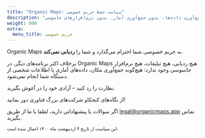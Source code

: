 ```yaml
---
title: "Organic Maps: سیاست حفظ حریم خصوصی"
description: "بدون ردیابی، بدون تبلیغات، بدون جمع‌آوری داده‌ها، بدون جمع‌آوری آمار، بدون نرم‌افزارهای جاسوسی"
weight: 900
extra:
  menu_title: حریم خصوصی
---
```


Organic Maps به حریم خصوصی شما احترام می‌گذارد و شما را **ردیابی نمی‌کند**.

برخلاف اکثر برنامه‌های دیگر، در Organic Maps هیچ ردیابی، هیچ تبلیغات، هیچ نرم‌افزار جاسوسی وجود ندارد: هیچ‌گونه جمع‌آوری مکان، داده‌های آماری یا اطلاعات شخصی از دستگاه شما انجام نمی‌شود.

نظارت را رد کنید – آزادی خود را در آغوش بگیرید.

از نگاه‌های کنجکاو شرکت‌های بزرگ فناوری دور بمانید!

اگر سوالات یا پیشنهاداتی دارید، لطفا با ما از طریق [legal@organicmaps.app](mailto:legal@organicmaps.app) تماس بگیرید.

<sub>این سیاست از تاریخ ۴ اردیبهشت ماه ۱۴۰۰ اعمال شده است.</sub>